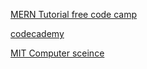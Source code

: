 [MERN Tutorial free code camp]( [www.youtube.com/watch?time_continue=1&v=7CqJlxBYj-M](www.youtube.com/watch?time_continue=1&v=7CqJlxBYj-M))

[codecademy](www.codecademy.com)


[MIT Computer sceince](https://ocw.mit.edu/courses/#electrical-engineering-and-computer-science)
